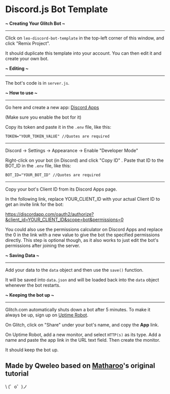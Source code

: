 Discord.js Bot Template
=================

**~ Creating Your Glitch Bot ~**

----------

Click on `leo-discord-bot-template` in the top-left corner of this window, and click "Remix Project".

It should duplicate this template into your account. You can then edit it and create your own bot.

**~ Editing ~**

----------

The bot's code is in `server.js`.

**~ How to use ~**

----------

Go here and create a new app: [Discord Apps](https://discordapp.com/developers/applications/)

(Make sure you enable the bot for it)

Copy its token and paste it in the `.env` file, like this:

```TOKEN="YOUR_TOKEN_VALUE" //Quotes are required```

----------

Discord -> Settings -> Appearance -> Enable "Developer Mode"

Right-click on your bot (in Discord) and click "Copy ID"
.
Paste that ID to the BOT_ID in the `.env` file, like this:

```BOT_ID="YOUR_BOT_ID" //Quotes are required```

----------

Copy your bot's Client ID from its Discord Apps page.

In the following link, replace YOUR_CLIENT_ID with your actual Client ID to get an invite link for the bot:

https://discordapp.com/oauth2/authorize?&client_id=YOUR_CLIENT_ID&scope=bot&permissions=0

You could also use the permissions calculator on Discord Apps and replace the 0 in the link with a new value to give the bot the specified permissions directly. This step is optional though, as it also works to just edit the bot's permissions after joining the server.

**~ Saving Data ~**

----------

Add your data to the `data` object and then use the `save()` function.

It will be saved into `data.json` and will be loaded back into the `data` object whenever the bot restarts.

**~ Keeping the bot up ~**

----------

Glitch.com automatically shuts down a bot after 5 minutes. To make it always be up, sign up on [Uptime Robot](https://uptimerobot.com/).

On Glitch, click on "Share" under your bot's name, and copy the **App** link.

On Uptime Robot, add a new monitor, and select `HTTP(s)` as its type. Add a name and paste the app link in the URL text field. Then create the monitor.

It should keep the bot up.

Made by Qweleo based on [Matharoo](https://twitter.com/itsmatharoo)'s original tutorial
-------------------

\ (゜o゜)ノ